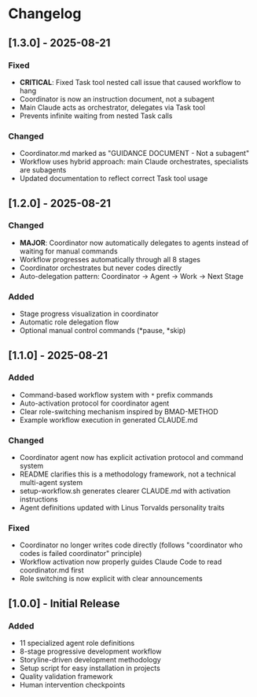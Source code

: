 # Changelog

## [1.3.0] - 2025-08-21

### Fixed
- **CRITICAL**: Fixed Task tool nested call issue that caused workflow to hang
- Coordinator is now an instruction document, not a subagent
- Main Claude acts as orchestrator, delegates via Task tool
- Prevents infinite waiting from nested Task calls

### Changed
- Coordinator.md marked as "GUIDANCE DOCUMENT - Not a subagent"
- Workflow uses hybrid approach: main Claude orchestrates, specialists are subagents
- Updated documentation to reflect correct Task tool usage

## [1.2.0] - 2025-08-21

### Changed
- **MAJOR**: Coordinator now automatically delegates to agents instead of waiting for manual commands
- Workflow progresses automatically through all 8 stages
- Coordinator orchestrates but never codes directly
- Auto-delegation pattern: Coordinator → Agent → Work → Next Stage

### Added
- Stage progress visualization in coordinator
- Automatic role delegation flow
- Optional manual control commands (*pause, *skip)

## [1.1.0] - 2025-08-21

### Added
- Command-based workflow system with `*` prefix commands
- Auto-activation protocol for coordinator agent
- Clear role-switching mechanism inspired by BMAD-METHOD
- Example workflow execution in generated CLAUDE.md

### Changed
- Coordinator agent now has explicit activation protocol and command system
- README clarifies this is a methodology framework, not a technical multi-agent system
- setup-workflow.sh generates clearer CLAUDE.md with activation instructions
- Agent definitions updated with Linus Torvalds personality traits

### Fixed
- Coordinator no longer writes code directly (follows "coordinator who codes is failed coordinator" principle)
- Workflow activation now properly guides Claude Code to read coordinator.md first
- Role switching is now explicit with clear announcements

## [1.0.0] - Initial Release

### Added
- 11 specialized agent role definitions
- 8-stage progressive development workflow
- Storyline-driven development methodology
- Setup script for easy installation in projects
- Quality validation framework
- Human intervention checkpoints